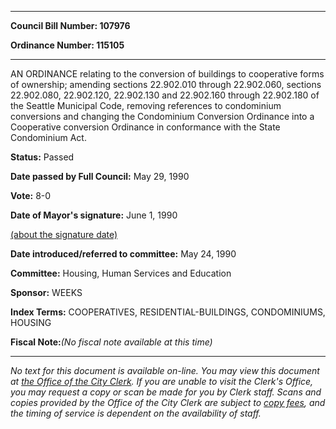 

********

**Council Bill Number: 107976**
   
**Ordinance Number: 115105**
********

 AN ORDINANCE relating to the conversion of buildings to cooperative forms of ownership; amending sections 22.902.010 through 22.902.060, sections 22.902.080, 22.902.120, 22.902.130 and 22.902.160 through 22.902.180 of the Seattle Municipal Code, removing references to condominium conversions and changing the Condominium Conversion Ordinance into a Cooperative conversion Ordinance in conformance with the State Condominium Act.

**Status:** Passed
   
**Date passed by Full Council:** May 29, 1990
   
**Vote:** 8-0
   
**Date of Mayor's signature:** June 1, 1990
   
[(about the signature date)](/~public/approvaldate.htm)
   
   
   
**Date introduced/referred to committee:** May 24, 1990
   
**Committee:** Housing, Human Services and Education
   
**Sponsor:** WEEKS
   
   
**Index Terms:** COOPERATIVES, RESIDENTIAL-BUILDINGS, CONDOMINIUMS, HOUSING

**Fiscal Note:**_(No fiscal note available at this time)_
********

_No text for this document is available on-line. You may view this document at [the Office of the City Clerk](http://www.seattle.gov/leg/clerk/contactUs.htm). If you are unable to visit the Clerk's Office, you may request a copy or scan be made for you by Clerk staff. Scans and copies provided by the Office of the City Clerk are subject to [copy fees](http://clerk.seattle.gov/~public/clerkfees.htm), and the timing of service is dependent on the availability of staff._

